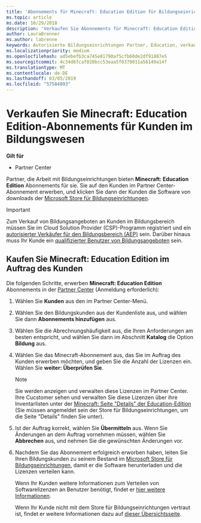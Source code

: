 ```yaml
---
title: 'Abonnements für Minecraft: Education Edition für Bildungseinrichtungen verkaufen'
ms.topic: article
ms.date: 10/29/2018
description: 'Verkaufen Sie Abonnements für Minecraft: Education Edition an qualifizierte Bildungseinrichtungen.'
author: LauraBrenner
ms.author: labrenne
keywords: Autorisierte Bildungseinrichtungen Partner, Education, verkaufen, Education, Schulen
ms.localizationpriority: medium
ms.openlocfilehash: ad5ebefb3ca745e81790af5cfb60de2df91887e5
ms.sourcegitcommit: 4c34d6fcaf020bcc53eaa5f0379011a56149a14f
ms.translationtype: MT
ms.contentlocale: de-DE
ms.lasthandoff: 03/05/2019
ms.locfileid: "57584893"
---
```

# <a name="sell-minecraft-education-edition-subscriptions-to-education-customers"></a>Verkaufen Sie Minecraft: Education Edition-Abonnements für Kunden im Bildungswesen

**Gilt für**

-  Partner Center

Partner, die Arbeit mit Bildungseinrichtungen bieten **Minecraft: Education Edition** Abonnements für sie. Sie auf den Kunden im Partner Center-Abonnement erwerben, und klicken Sie dann der Kunden die Software von downloads der [Microsoft Store für Bildungseinrichtungen](https://educationstore.microsoft.com). 

>[!IMPORTANT]
>Zum Verkauf von Bildungsangeboten an Kunden im Bildungsbereich müssen Sie im Cloud Solution Provider (CSP)-Programm registriert und ein [autorisierter Verkäufer für den Bildungsbereich (AEP)](https://www.mepn.com) sein. Darüber hinaus muss Ihr Kunde ein [qualifizierter Benutzer von Bildungsangeboten](https://www.microsoftvolumelicensing.com/DocumentSearch.aspx?Mode=3&DocumentTypeId=7) sein.  

 
## <a name="buy-minecraft-education-edition-on-behalf-of-your-customer"></a>Kaufen Sie **Minecraft: Education Edition** im Auftrag des Kunden

Die folgenden Schritte, erwerben **Minecraft: Education Edition** Abonnements in der [Partner Center](https://partnercenter.microsoft.com/pcv/dashboard/overview
) (Anmeldung erforderlich):

  1.  Wählen Sie **Kunden** aus den im Partner Center-Menü.
  
  2.  Wählen Sie den Bildungskunden aus der Kundenliste aus, und wählen Sie dann **Abonnements hinzufügen** aus.
  
  3.  Wählen Sie die Abrechnungshäufigkeit aus, die Ihren Anforderungen am besten entspricht, und wählen Sie dann im Abschnitt **Katalog** die Option **Bildung** aus.

  4.  Wählen Sie das Minecraft-Abonnement aus, das Sie im Auftrag des Kunden erwerben möchten, und geben Sie die Anzahl der Lizenzen ein. Wählen Sie **weiter: Überprüfen Sie**.

      >[!NOTE]
      >Sie werden anzeigen und verwalten diese Lizenzen im Partner Center. Ihre Cucstomer sehen und verwalten Sie diese Lizenzen über ihre Inventarlisten unter der [Minecraft: Seite "Details" der Education-Edition](https://educationstore.microsoft.com/en-us/store/details/minecraft-education-edition/9nblggh4r2r6) (Sie müssen angemeldet sein der Store für Bildungseinrichtungen, um die Seite "Details" finden Sie unter). 

  5.  Ist der Auftrag korrekt, wählen Sie **Übermitteln** aus. Wenn Sie Änderungen an dem Auftrag vornehmen müssen, wählen Sie **Abbrechen** aus, und nehmen Sie die gewünschten Änderungen vor.   

  6.  Nachdem Sie das Abonnement erfolgreich erworben haben, leiten Sie Ihren Bildungskunden zu seinem Bestand im [Microsoft Store für Bildungseinrichtungen](https://educationstore.microsoft.com), damit er die Software herunterladen und die Lizenzen verteilen kann.

      Wenn Ihr Kunden weitere Informationen zum Verteilen von Softwarelizenzen an Benutzer benötigt, findet er [hier weitere Informationen](https://docs.microsoft.com/education/windows/school-get-minecraft#distribute-minecraft).  
  
      Wenn Ihr Kunde nicht mit dem Store für Bildungseinrichtungen vertraut ist, findet er weitere Informationen dazu auf [dieser Übersichtsseite](https://docs.microsoft.com/microsoft-store/windows-store-for-business-overview).  

      

